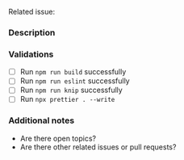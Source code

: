 Related issue: 

### Description

### Validations
* [ ] Run `npm run build` successfully
* [ ] Run `npm run eslint` successfully
* [ ] Run `npm run knip` successfully
* [ ] Run `npx prettier . --write`

### Additional notes
* Are there open topics?
* Are there other related issues or pull requests?

